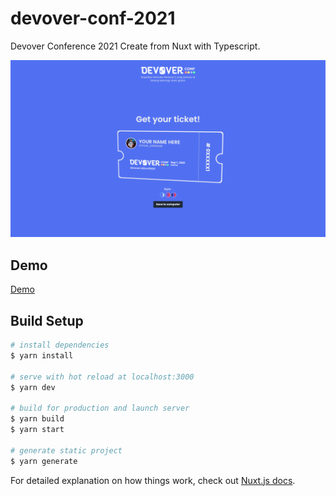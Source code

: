 # devover-conf-2021
Devover Conference 2021 Create from Nuxt with Typescript.

![Preview](https://github.com/devoverid/conf2021/blob/master/static/images/Preview.png?raw=true)

## Demo
[Demo](https://devoverid.github.io/conf2021)

## Build Setup

```bash
# install dependencies
$ yarn install

# serve with hot reload at localhost:3000
$ yarn dev

# build for production and launch server
$ yarn build
$ yarn start

# generate static project
$ yarn generate
```

For detailed explanation on how things work, check out [Nuxt.js docs](https://nuxtjs.org).
